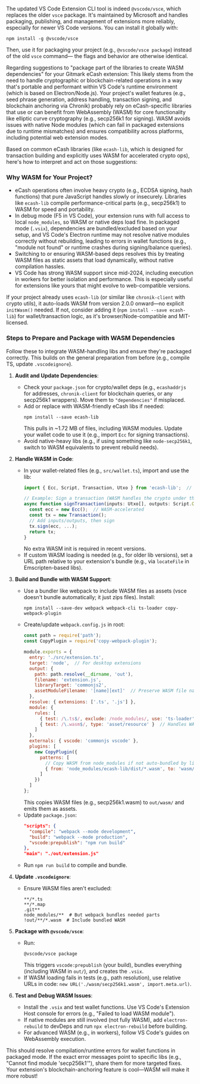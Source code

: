 The updated VS Code Extension CLI tool is indeed `@vscode/vsce`, which replaces the older `vsce` package. It's maintained by Microsoft and handles packaging, publishing, and management of extensions more reliably, especially for newer VS Code versions. You can install it globally with:
```
npm install -g @vscode/vsce
```
Then, use it for packaging your project (e.g., `@vscode/vsce package`) instead of the old `vsce` command— the flags and behavior are otherwise identical.

Regarding suggestions to "package part of the libraries to create WASM dependencies" for your Gitmark eCash extension: This likely stems from the need to handle cryptographic or blockchain-related operations in a way that's portable and performant within VS Code's runtime environment (which is based on Electron/Node.js). Your project's wallet features (e.g., seed phrase generation, address handling, transaction signing, and blockchain anchoring via Chronik) probably rely on eCash-specific libraries that use or can benefit from WebAssembly (WASM) for core functionality like elliptic curve cryptography (e.g., secp256k1 for signing). WASM avoids issues with native Node modules (which can fail in packaged extensions due to runtime mismatches) and ensures compatibility across platforms, including potential web extension modes.

Based on common eCash libraries (like `ecash-lib`, which is designed for transaction building and explicitly uses WASM for accelerated crypto ops), here's how to interpret and act on those suggestions:

### Why WASM for Your Project?
- eCash operations often involve heavy crypto (e.g., ECDSA signing, hash functions) that pure JavaScript handles slowly or insecurely. Libraries like `ecash-lib` compile performance-critical parts (e.g., secp256k1) to WASM for speed and portability.
- In debug mode (F5 in VS Code), your extension runs with full access to local `node_modules`, so WASM or native deps load fine. In packaged mode (`.vsix`), dependencies are bundled/excluded based on your setup, and VS Code's Electron runtime may not resolve native modules correctly without rebuilding, leading to errors in wallet functions (e.g., "module not found" or runtime crashes during signing/balance queries).
- Switching to or ensuring WASM-based deps resolves this by treating WASM files as static assets that load dynamically, without native compilation hassles.
- VS Code has strong WASM support since mid-2024, including execution in workers for better isolation and performance. This is especially useful for extensions like yours that might evolve to web-compatible versions.

If your project already uses `ecash-lib` (or similar like `chronik-client` with crypto utils), it auto-loads WASM from version 2.0.0 onward—no explicit `initWasm()` needed. If not, consider adding it (`npm install --save ecash-lib`) for wallet/transaction logic, as it's browser/Node-compatible and MIT-licensed.

### Steps to Prepare and Package with WASM Dependencies
Follow these to integrate WASM-handling libs and ensure they're packaged correctly. This builds on the general preparation from before (e.g., compile TS, update `.vscodeignore`).

1. **Audit and Update Dependencies**:
   - Check your `package.json` for crypto/wallet deps (e.g., `ecashaddrjs` for addresses, `chronik-client` for blockchain queries, or any secp256k1 wrappers). Move them to `"dependencies"` if misplaced.
   - Add or replace with WASM-friendly eCash libs if needed:
     ```
     npm install --save ecash-lib
     ```
     This pulls in ~1.72 MB of files, including WASM modules. Update your wallet code to use it (e.g., import `Ecc` for signing transactions).
   - Avoid native-heavy libs (e.g., if using something like `node-secp256k1`, switch to WASM equivalents to prevent rebuild needs).

2. **Handle WASM in Code**:
   - In your wallet-related files (e.g., `src/wallet.ts`), import and use the lib:
     ```typescript
     import { Ecc, Script, Transaction, Utxo } from 'ecash-lib';  // Example for signing a tx

     // Example: Sign a transaction (WASM handles the crypto under the hood)
     async function signTransaction(inputs: Utxo[], outputs: Script.Output[]) {
       const ecc = new Ecc();  // WASM-accelerated
       const tx = new Transaction();
       // Add inputs/outputs, then sign
       tx.sign(ecc, ...);
       return tx;
     }
     ```
     No extra WASM init is required in recent versions.
   - If custom WASM loading is needed (e.g., for older lib versions), set a URL path relative to your extension's bundle (e.g., via `locateFile` in Emscripten-based libs).

3. **Build and Bundle with WASM Support**:
   - Use a bundler like webpack to include WASM files as assets (vsce doesn't bundle automatically; it just zips files). Install:
     ```
     npm install --save-dev webpack webpack-cli ts-loader copy-webpack-plugin
     ```
   - Create/update `webpack.config.js` in root:
     ```javascript
     const path = require('path');
     const CopyPlugin = require('copy-webpack-plugin');

     module.exports = {
       entry: './src/extension.ts',
       target: 'node',  // For desktop extensions
       output: {
         path: path.resolve(__dirname, 'out'),
         filename: 'extension.js',
         libraryTarget: 'commonjs2',
         assetModuleFilename: '[name][ext]'  // Preserve WASM file names
       },
       resolve: { extensions: ['.ts', '.js'] },
       module: {
         rules: [
           { test: /\.ts$/, exclude: /node_modules/, use: 'ts-loader' },
           { test: /\.wasm$/, type: 'asset/resource' }  // Handles WASM as files
         ]
       },
       externals: { vscode: 'commonjs vscode' },
       plugins: [
         new CopyPlugin({
           patterns: [
             // Copy WASM from node_modules if not auto-bundled by lib
             { from: 'node_modules/ecash-lib/dist/*.wasm', to: 'wasm/' }  // Adjust path as needed
           ]
         })
       ]
     };
     ```
     This copies WASM files (e.g., secp256k1.wasm) to `out/wasm/` and emits them as assets.
   - Update `package.json`:
     ```json
     "scripts": {
       "compile": "webpack --mode development",
       "build": "webpack --mode production",
       "vscode:prepublish": "npm run build"
     },
     "main": "./out/extension.js"
     ```
   - Run `npm run build` to compile and bundle.

4. **Update `.vscodeignore`**:
   - Ensure WASM files aren't excluded:
     ```
     **/*.ts
     **/*.map
     .git**
     node_modules/**  # But webpack bundles needed parts
     !out/**/*.wasm  # Include bundled WASM
     ```

5. **Package with `@vscode/vsce`**:
   - Run:
     ```
     @vscode/vsce package
     ```
     This triggers `vscode:prepublish` (your build), bundles everything (including WASM in `out/`), and creates the `.vsix`.
   - If WASM loading fails in tests (e.g., path resolution), use relative URLs in code: `new URL('./wasm/secp256k1.wasm', import.meta.url)`.

6. **Test and Debug WASM Issues**:
   - Install the `.vsix` and test wallet functions. Use VS Code's Extension Host console for errors (e.g., "Failed to load WASM module").
   - If native modules are still involved (not fully WASM), add `electron-rebuild` to devDeps and run `npx electron-rebuild` before building. 
   - For advanced WASM (e.g., in workers), follow VS Code's guides on WebAssembly execution. 

This should resolve compilation/runtime errors for wallet functions in packaged mode. If the exact error messages point to specific libs (e.g., "Cannot find module 'secp256k1'"), share them for more targeted fixes. Your extension's blockchain-anchoring feature is cool—WASM will make it more robust!